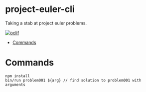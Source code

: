 project-euler-cli
=================

Taking a stab at project euler problems.

[![oclif](https://img.shields.io/badge/cli-oclif-brightgreen.svg)](https://oclif.io)

<!-- toc -->
* [Commands](#commands)
<!-- tocstop -->

# Commands
<!-- commands -->
```
npm install 
bin/run problem001 ${arg} // find solution to problem001 with arguments

```
